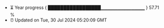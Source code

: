 - ⏳ Year progress { █████████████████▁▁▁▁▁▁▁▁▁▁▁▁▁ } 57.71 %
- ⏰ Updated on Tue, 30 Jul 2024 05:20:09 GMT

